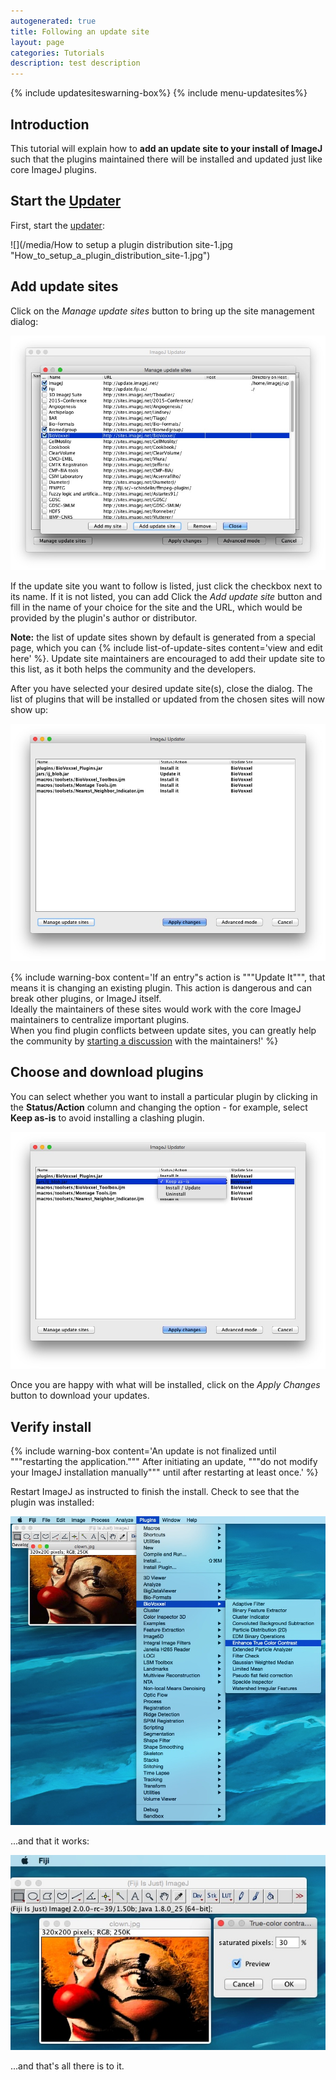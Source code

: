 ```yaml
---
autogenerated: true
title: Following an update site
layout: page
categories: Tutorials
description: test description
---
```


{% include updatesiteswarning-box%}
 {% include menu-updatesites%}


Introduction
------------

This tutorial will explain how to **add an update site to your install of ImageJ** such that the plugins maintained there will be installed and updated just like core ImageJ plugins.

Start the [Updater](Updater)
---------------------------------------

First, start the [updater](Updater):

![](/media/How to setup a plugin distribution site-1.jpg "How_to_setup_a_plugin_distribution_site-1.jpg")

Add update sites
----------------

Click on the *Manage update sites* button to bring up the site management dialog:

<img src="/media/Mamed-3.jpg" width="770"/>

If the update site you want to follow is listed, just click the checkbox next to its name. If it is not listed, you can add Click the *Add update site* button and fill in the name of your choice for the site and the URL, which would be provided by the plugin's author or distributor.

**Note:** the list of update sites shown by default is generated from a special page, which you can {% include list-of-update-sites content='view and edit here' %}. Update site maintainers are encouraged to add their update site to this list, as it both helps the community and the developers.

After you have selected your desired update site(s), close the dialog. The list of plugins that will be installed or updated from the chosen sites will now show up:

<img src="/media/AddPluginSite-5.jpg" width="770"/>

{% include warning-box content='If an entry"s action is """Update It""", that means it is changing an existing plugin. This action is dangerous and can break other plugins, or ImageJ itself.  
Ideally the maintainers of these sites would work with the core ImageJ maintainers to centralize important plugins.  
When you find plugin conflicts between update sites, you can greatly help the community by [starting a discussion](Help) with the maintainers!' %}

Choose and download plugins
---------------------------

You can select whether you want to install a particular plugin by clicking in the **Status/Action** column and changing the option - for example, select **Keep as-is** to avoid installing a clashing plugin.

<img src="/media/AddPluginSite-6.jpg" width="770"/>

Once you are happy with what will be installed, click on the *Apply Changes* button to download your updates.

Verify install
--------------

{% include warning-box content='An update is not finalized until """restarting the application.""" After initiating an update, """do not modify your ImageJ installation manually""" until after restarting at least once.' %}

Restart ImageJ as instructed to finish the install. Check to see that the plugin was installed:

![](/media/AddPluginSite-7.jpg "AddPluginSite-7.jpg")

...and that it works:

![](/media/AddPluginSite-8.jpg "AddPluginSite-8.jpg")

...and that's all there is to it.


